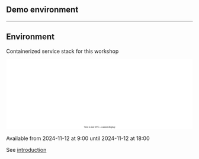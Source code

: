 <!-- .slide: id="gitlab_rollout" class="vertical-center" -->

<i class="fa-duotone fa-rocket-launch fa-8x fa-duotone-colors" style="float: right; color: grey;"></i>

## Demo environment

---

## Environment

Containerized service stack for this workshop

![](160_gitlab_ci/000_rollout/stack.drawio.svg) <!-- .element: style="width: 90%; margin-top: 1em;" -->

Available from 2024-11-12 at 9:00 until 2024-11-12 at 18:00

See [introduction](/hands-on/2024-11-12/)
